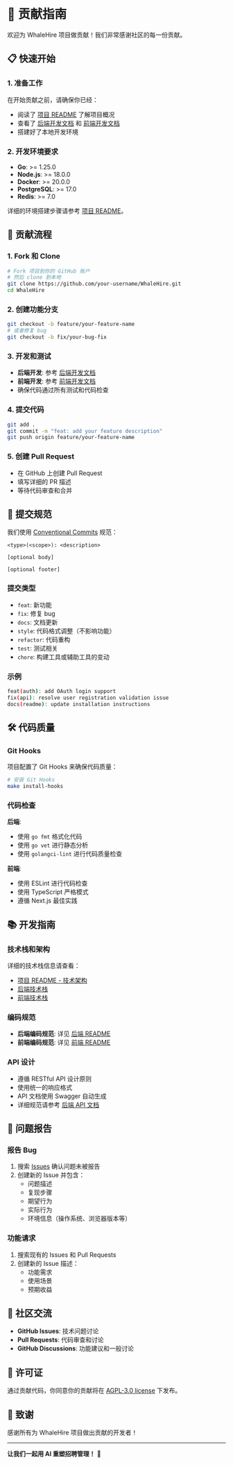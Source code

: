 # 🤝 贡献指南

欢迎为 WhaleHire 项目做贡献！我们非常感谢社区的每一份贡献。

## 📋 快速开始

### 1. 准备工作

在开始贡献之前，请确保你已经：

- 阅读了 [项目 README](./README.md) 了解项目概况
- 查看了 [后端开发文档](./backend/README.md) 和 [前端开发文档](./ui/README.md)
- 搭建好了本地开发环境

### 2. 开发环境要求

- **Go**: >= 1.25.0
- **Node.js**: >= 18.0.0
- **Docker**: >= 20.0.0
- **PostgreSQL**: >= 17.0
- **Redis**: >= 7.0

详细的环境搭建步骤请参考 [项目 README](./README.md#🚀-快速开始)。

## 🔄 贡献流程

### 1. Fork 和 Clone

```bash
# Fork 项目到你的 GitHub 账户
# 然后 clone 到本地
git clone https://github.com/your-username/WhaleHire.git
cd WhaleHire
```

### 2. 创建功能分支

```bash
git checkout -b feature/your-feature-name
# 或者修复 bug
git checkout -b fix/your-bug-fix
```

### 3. 开发和测试

- **后端开发**: 参考 [后端开发文档](./backend/README.md)
- **前端开发**: 参考 [前端开发文档](./ui/README.md)
- 确保代码通过所有测试和代码检查

### 4. 提交代码

```bash
git add .
git commit -m "feat: add your feature description"
git push origin feature/your-feature-name
```

### 5. 创建 Pull Request

- 在 GitHub 上创建 Pull Request
- 填写详细的 PR 描述
- 等待代码审查和合并

## 📝 提交规范

我们使用 [Conventional Commits](https://www.conventionalcommits.org/) 规范：

```
<type>(<scope>): <description>

[optional body]

[optional footer]
```

### 提交类型

- `feat`: 新功能
- `fix`: 修复 bug
- `docs`: 文档更新
- `style`: 代码格式调整（不影响功能）
- `refactor`: 代码重构
- `test`: 测试相关
- `chore`: 构建工具或辅助工具的变动

### 示例

```bash
feat(auth): add OAuth login support
fix(api): resolve user registration validation issue
docs(readme): update installation instructions
```

## 🛠️ 代码质量

### Git Hooks

项目配置了 Git Hooks 来确保代码质量：

```bash
# 安装 Git Hooks
make install-hooks
```

### 代码检查

**后端**:

- 使用 `go fmt` 格式化代码
- 使用 `go vet` 进行静态分析
- 使用 `golangci-lint` 进行代码质量检查

**前端**:

- 使用 ESLint 进行代码检查
- 使用 TypeScript 严格模式
- 遵循 Next.js 最佳实践

## 📚 开发指南

### 技术栈和架构

详细的技术栈信息请查看：

- [项目 README - 技术架构](./README.md#🏗️-技术架构)
- [后端技术栈](./backend/README.md#技术栈)
- [前端技术栈](./ui/README.md#🚀-技术栈)

### 编码规范

- **后端编码规范**: 详见 [后端 README](./backend/README.md#代码规范)
- **前端编码规范**: 详见 [前端 README](./ui/README.md#🔧-开发指南)

### API 设计

- 遵循 RESTful API 设计原则
- 使用统一的响应格式
- API 文档使用 Swagger 自动生成
- 详细规范请参考 [后端 API 文档](./backend/README.md#api-接口)

## 🐛 问题报告

### 报告 Bug

1. 搜索 [Issues](../../issues) 确认问题未被报告
2. 创建新的 Issue 并包含：
   - 问题描述
   - 复现步骤
   - 期望行为
   - 实际行为
   - 环境信息（操作系统、浏览器版本等）

### 功能请求

1. 搜索现有的 Issues 和 Pull Requests
2. 创建新的 Issue 描述：
   - 功能需求
   - 使用场景
   - 预期收益

## 💬 社区交流

- **GitHub Issues**: 技术问题讨论
- **Pull Requests**: 代码审查和讨论
- **GitHub Discussions**: 功能建议和一般讨论

## 📄 许可证

通过贡献代码，你同意你的贡献将在 [AGPL-3.0 license](./LICENSE) 下发布。

## 🙏 致谢

感谢所有为 WhaleHire 项目做出贡献的开发者！

---

**让我们一起用 AI 重塑招聘管理！** 🚀
